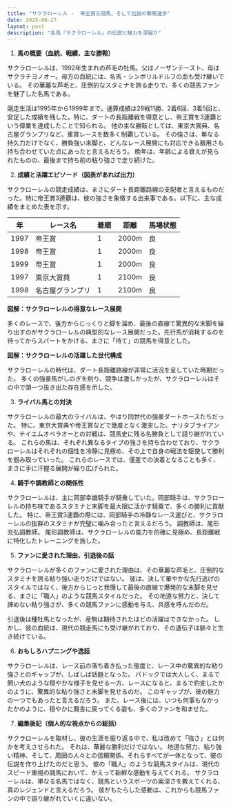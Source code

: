 ```yaml
---
title: "サクラローレル -  帝王賞三冠馬、そして伝説の繋駕速歩"
date: 2025-06-27
layout: post
description: "名馬『サクラローレル』の伝説と魅力を深堀り"
---
```


1. **馬の概要（血統、戦績、主な勝鞍）**

サクラローレルは、1992年生まれの芦毛の牡馬。父はノーザンテースト、母はサクラチヨノオー。母方の血統には、名馬・シンボリルドルフの血も受け継いでいる。  その華麗な芦毛と、圧倒的なスタミナを誇る走りで、多くの競馬ファンを魅了した名馬である。

競走生活は1995年から1999年まで。通算成績は28戦11勝、2着6回、3着5回と、安定した成績を残した。特に、ダートの長距離戦を得意とし、帝王賞を3連覇という偉業を達成したことで知られる。  他の主な勝鞍としては、東京大賞典、名古屋グランプリなど、重賞レースを数多く制覇している。  その強さは、単なる持久力だけでなく、勝負強い末脚と、どんなレース展開にも対応できる器用さも持ち合わせていた点にあったと言えるだろう。  晩年は、年齢による衰えが見られたものの、最後まで持ち前の粘り強さで走り続けた。


2. **成績と活躍エピソード（図表があれば出力）**

サクラローレルの競走成績は、まさにダート長距離路線の支配者と言えるものだった。特に帝王賞3連覇は、彼の強さを象徴する出来事である。以下に、主な成績をまとめた表を示す。

| 年 | レース名          | 着順 | 距離 | 馬場状態 |
|---|-----------------|-----|-----|---------|
| 1997 | 帝王賞            | 1   | 2000m| 良       |
| 1998 | 帝王賞            | 1   | 2000m| 良       |
| 1999 | 帝王賞            | 1   | 2000m| 良       |
| 1997 | 東京大賞典        | 1   | 2100m| 良       |
| 1998 | 名古屋グランプリ    | 1   | 2100m| 良       |


**図解：サクラローレルの得意なレース展開**

多くのレースで、後方からじっくりと脚を溜め、最後の直線で驚異的な末脚を繰り出すのがサクラローレルの典型的なレース展開だった。先行馬が消耗するのを待ってからスパートをかける、まさに「待て」の競馬を得意とした。


**図解：サクラローレルの活躍した世代構成**

サクラローレルの時代は、ダート長距離路線が非常に活況を呈していた時期だった。  多くの強豪馬がしのぎを削り、競争は激しかったが、サクラローレルはその中で頭一つ抜き出た存在感を示した。


3. **ライバル馬との対決**

サクラローレルの最大のライバルは、やはり同世代の強豪ダートホースたちだった。  特に、東京大賞典や帝王賞などで幾度となく激突した、ナリタブライアンや、テイエムオペラオーとの対戦は、競馬史に残る名勝負として語り継がれている。  これらの馬は、それぞれ異なるタイプの強さを持ち合わせており、サクラローレルはそれぞれの個性を冷静に見極め、その上で自身の戦法を駆使して勝利を掴み取っていった。  これらのレースでは、僅差での決着となることも多く、まさに手に汗握る展開が繰り広げられた。


4. **騎手や調教師との関係性**

サクラローレルは、主に岡部幸雄騎手が騎乗していた。岡部騎手は、サクラローレルの持ち味であるスタミナと末脚を最大限に活かす騎乗で、多くの勝利に貢献した。  特に、帝王賞3連覇の際には、岡部騎手の冷静なレース運びと、サクラローレルの抜群のスタミナが完璧に噛み合ったと言えるだろう。  調教師は、尾形充弘調教師。  尾形調教師は、サクラローレルの能力を的確に見極め、長距離戦に特化したトレーニングを施した。


5. **ファンに愛された理由、引退後の話**

サクラローレルが多くのファンに愛された理由は、その華麗な芦毛と、圧倒的なスタミナを誇る粘り強い走りだけではない。  彼は、決して華やかな先行逃げのスタイルではなく、後方からじっと我慢して最後の直線で爆発的な末脚を見せる、まさに「職人」のような競馬スタイルだった。  その地道な努力と、決して諦めない粘り強さが、多くの競馬ファンに感動を与え、共感を呼んだのだ。

引退後は種牡馬となったが、産駒は期待されたほどの活躍はできなかった。  しかし、彼の血統は、現代の競走馬にも受け継がれており、その遺伝子は脈々と生き続けている。


6. **おもしろハプニングや逸話**

サクラローレルは、レース前の落ち着き払った態度と、レース中の驚異的な粘り強さとのギャップが、しばしば話題となった。  パドックでは大人しく、まるで飼い犬のような穏やかな様子を見せる一方、レースになると、まるで豹変したかのように、驚異的な粘り強さと末脚を見せるのだ。  このギャップが、彼の魅力の一つでもあったと言えるだろう。  また、レース後には、いつも何事もなかったかのように、穏やかに厩舎に戻ってくる姿も、多くのファンを和ませた。


7. **編集後記（個人的な視点からの総括）**

サクラローレルを取材し、彼の生涯を振り返る中で、私は改めて「強さ」とは何かを考えさせられた。  それは、華麗な勝利だけではない。  地道な努力、粘り強い精神、そして、周囲の人々との信頼関係、それらすべてが一体となって、彼の伝説を作り上げたのだと思う。  彼の「職人」のような競馬スタイルは、現代のスピード重視の競馬において、かえって新鮮な感動を与えてくれる。  サクラローレルは、単なる名馬ではなく、競馬というスポーツの奥深さを教えてくれる、真のレジェンドと言えるだろう。  彼がもたらした感動は、これからも競馬ファンの中で語り継がれていくに違いない。
